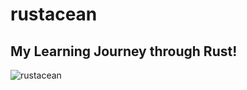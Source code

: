 # rustacean
## My Learning Journey through Rust!

![rustacean](https://external-content.duckduckgo.com/iu/?u=https%3A%2F%2Fmir-s3-cdn-cf.behance.net%2Fproject_modules%2Fdisp%2F7df0bd42774743.57ee5f32bd76e.gif&f=1&nofb=1&ipt=d32cb33f79f3ec3a7975f0c6cbb4aea857057bf0198b254506e0552a91fd9564&ipo=images)
